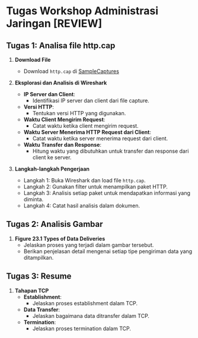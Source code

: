 # Tugas Workshop Administrasi Jaringan [REVIEW]

## Tugas 1: Analisa file http.cap

1. **Download File**
    - Download `http.cap` di [SampleCaptures](https://wiki.wireshark.org/SampleCaptures)

2. **Eksplorasi dan Analisis di Wireshark**
    - **IP Server dan Client**: 
      - Identifikasi IP server dan client dari file capture.
    - **Versi HTTP**: 
      - Tentukan versi HTTP yang digunakan.
    - **Waktu Client Mengirim Request**: 
      - Catat waktu ketika client mengirim request.
    - **Waktu Server Menerima HTTP Request dari Client**: 
      - Catat waktu ketika server menerima request dari client.
    - **Waktu Transfer dan Response**: 
      - Hitung waktu yang dibutuhkan untuk transfer dan response dari client ke server.

3. **Langkah-langkah Pengerjaan**
    - Langkah 1: Buka Wireshark dan load file `http.cap`.
    - Langkah 2: Gunakan filter untuk menampilkan paket HTTP.
    - Langkah 3: Analisis setiap paket untuk mendapatkan informasi yang diminta.
    - Langkah 4: Catat hasil analisis dalam dokumen.

## Tugas 2: Analisis Gambar

1. **Figure 23.1 Types of Data Deliveries**
    - Jelaskan proses yang terjadi dalam gambar tersebut.
    - Berikan penjelasan detail mengenai setiap tipe pengiriman data yang ditampilkan.

## Tugas 3: Resume

1. **Tahapan TCP**
    - **Establishment**: 
      - Jelaskan proses establishment dalam TCP.
    - **Data Transfer**: 
      - Jelaskan bagaimana data ditransfer dalam TCP.
    - **Termination**: 
      - Jelaskan proses termination dalam TCP.
